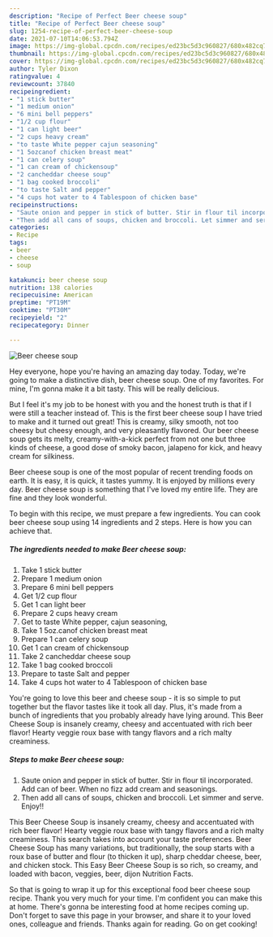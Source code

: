 ```yaml
---
description: "Recipe of Perfect Beer cheese soup"
title: "Recipe of Perfect Beer cheese soup"
slug: 1254-recipe-of-perfect-beer-cheese-soup
date: 2021-07-10T14:06:53.794Z
image: https://img-global.cpcdn.com/recipes/ed23bc5d3c960827/680x482cq70/beer-cheese-soup-recipe-main-photo.jpg
thumbnail: https://img-global.cpcdn.com/recipes/ed23bc5d3c960827/680x482cq70/beer-cheese-soup-recipe-main-photo.jpg
cover: https://img-global.cpcdn.com/recipes/ed23bc5d3c960827/680x482cq70/beer-cheese-soup-recipe-main-photo.jpg
author: Tyler Dixon
ratingvalue: 4
reviewcount: 37840
recipeingredient:
- "1 stick butter"
- "1 medium onion"
- "6 mini bell peppers"
- "1/2 cup flour"
- "1 can light beer"
- "2 cups heavy cream"
- "to taste White pepper cajun seasoning"
- "1 5ozcanof chicken breast meat"
- "1 can celery soup"
- "1 can cream of chickensoup"
- "2 cancheddar cheese soup"
- "1 bag cooked broccoli"
- "to taste Salt and pepper"
- "4 cups hot water to 4 Tablespoon of chicken base"
recipeinstructions:
- "Saute onion and pepper in stick of butter. Stir in flour til incorporated. Add can of beer. When no fizz add cream and seasonings."
- "Then add all cans of soups, chicken and broccoli. Let simmer and serve. Enjoy!!"
categories:
- Recipe
tags:
- beer
- cheese
- soup

katakunci: beer cheese soup 
nutrition: 138 calories
recipecuisine: American
preptime: "PT19M"
cooktime: "PT30M"
recipeyield: "2"
recipecategory: Dinner

---
```



![Beer cheese soup](https://img-global.cpcdn.com/recipes/ed23bc5d3c960827/680x482cq70/beer-cheese-soup-recipe-main-photo.jpg)

Hey everyone, hope you're having an amazing day today. Today, we're going to make a distinctive dish, beer cheese soup. One of my favorites. For mine, I'm gonna make it a bit tasty. This will be really delicious.

But I feel it&#39;s my job to be honest with you and the honest truth is that if I were still a teacher instead of. This is the first beer cheese soup I have tried to make and it turned out great! This is creamy, silky smooth, not too cheesy but cheesy enough, and very pleasantly flavored. Our beer cheese soup gets its melty, creamy-with-a-kick perfect from not one but three kinds of cheese, a good dose of smoky bacon, jalapeno for kick, and heavy cream for silkiness.

Beer cheese soup is one of the most popular of recent trending foods on earth. It is easy, it is quick, it tastes yummy. It is enjoyed by millions every day. Beer cheese soup is something that I've loved my entire life. They are fine and they look wonderful.


To begin with this recipe, we must prepare a few ingredients. You can cook beer cheese soup using 14 ingredients and 2 steps. Here is how you can achieve that.

<!--inarticleads1-->

##### The ingredients needed to make Beer cheese soup:

1. Take 1 stick butter
1. Prepare 1 medium onion
1. Prepare 6 mini bell peppers
1. Get 1/2 cup flour
1. Get 1 can light beer
1. Prepare 2 cups heavy cream
1. Get to taste White pepper, cajun seasoning,
1. Take 1 5oz.canof chicken breast meat
1. Prepare 1 can celery soup
1. Get 1 can cream of chickensoup
1. Take 2 cancheddar cheese soup
1. Take 1 bag cooked broccoli
1. Prepare to taste Salt and pepper
1. Take 4 cups hot water to 4 Tablespoon of chicken base


You&#39;re going to love this beer and cheese soup - it is so simple to put together but the flavor tastes like it took all day. Plus, it&#39;s made from a bunch of ingredients that you probably already have lying around. This Beer Cheese Soup is insanely creamy, cheesy and accentuated with rich beer flavor! Hearty veggie roux base with tangy flavors and a rich malty creaminess. 

<!--inarticleads2-->

##### Steps to make Beer cheese soup:

1. Saute onion and pepper in stick of butter. Stir in flour til incorporated. Add can of beer. When no fizz add cream and seasonings.
1. Then add all cans of soups, chicken and broccoli. Let simmer and serve. Enjoy!!


This Beer Cheese Soup is insanely creamy, cheesy and accentuated with rich beer flavor! Hearty veggie roux base with tangy flavors and a rich malty creaminess. This search takes into account your taste preferences. Beer Cheese Soup has many variations, but traditionally, the soup starts with a roux base of butter and flour (to thicken it up), sharp cheddar cheese, beer, and chicken stock. This Easy Beer Cheese Soup is so rich, so creamy, and loaded with bacon, veggies, beer, dijon Nutrition Facts. 

So that is going to wrap it up for this exceptional food beer cheese soup recipe. Thank you very much for your time. I'm confident you can make this at home. There's gonna be interesting food at home recipes coming up. Don't forget to save this page in your browser, and share it to your loved ones, colleague and friends. Thanks again for reading. Go on get cooking!
